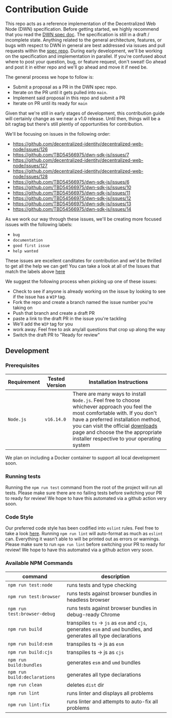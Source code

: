 <div  class="prose prose-pink">

# Contribution Guide

This repo acts as a reference implementation of the Decentralized Web Node (DWN) specification. Before getting started, we highly recommend that you read the [DWN spec doc](https://identity.foundation/decentralized-web-node/spec/). The specification is still in a draft / incomplete state. Anything related to the general architecture, features, or bugs with respect to DWN in general are best addressed via issues and pull requests within the [spec repo](https://github.com/decentralized-identity/decentralized-web-node). During early development, we'll be working on the specification and implementation in parallel. If you're confused about where to post your question, bug, or feature request, don't sweat! Go ahead and post it in either repo and we'll go ahead and move it if need be.

The general process we hope to follow is:
- Submit a proposal as a PR in the DWN spec repo. 
- Iterate on the PR until it gets pulled into `main`. 
- Implement said proposal in this repo and submit a PR
- Iterate on PR until its ready for `main`

Given that we're still in early stages of development, this contribution guide will certainly change as we near a v1.0 release. Until then, things will be a bit ragtag but there's still plently of opportunities for contribution.

We'll be focusing on issues in the following order:
- https://github.com/decentralized-identity/decentralized-web-node/issues/126
- https://github.com/TBD54566975/dwn-sdk-js/issues/7
- https://github.com/decentralized-identity/decentralized-web-node/issues/127
- https://github.com/decentralized-identity/decentralized-web-node/issues/128
- https://github.com/TBD54566975/dwn-sdk-js/issues/6
- https://github.com/TBD54566975/dwn-sdk-js/issues/10
- https://github.com/TBD54566975/dwn-sdk-js/issues/11
- https://github.com/TBD54566975/dwn-sdk-js/issues/12
- https://github.com/TBD54566975/dwn-sdk-js/issues/13
- https://github.com/TBD54566975/dwn-sdk-js/issues/14

As we work our way through these issues, we'll be creating more focused issues with the following labels:
- `bug`
- `documentation`
- `good first issue`
- `help wanted`

These issues are excellent canditates for contribution and we'd be thrilled to get all the help we can get! You can take a look at all of the Issues that match the labels above [here](https://github.com/TBD54566975/dwn-sdk-js/issues?q=is%3Aopen+label%3A%22help+wanted%22%2C%22good+first+issue%22%2C%22documentation%22%2C%22bug%22+)

We suggest the following process when picking up one of these issues:
- Check to see if anyone is already working on the issue by looking to see if the issue has a `WIP` tag. 
- Fork the repo and create a branch named the issue number you're taking on
- Push that branch and create a draft PR
- paste a link to the draft PR in the issue you're tackling
- We'll add the `WIP` tag for you
- work away. Feel free to ask any/all questions that crop up along the way
- Switch the draft PR to "Ready for review"
## Development
### Prerequisites

| Requirement | Tested Version | Installation Instructions |
| ----------- | -------------- | ------------------------- |
| `Node.js`        | `v16.14.0`            | There are many ways to install `Node.js`. Feel free to choose whichever approach you feel the most comfortable with. If you don't have a preferred installation method, you can visit the official [downloads](https://nodejs.org/en/download/) page and choose the the appropriate installer respective to your operating system |

We plan on including a Docker container to support all local development soon.
### Running tests
Running the `npm run test` command from the root of the project will run all tests. Please make sure there are no failing tests before switching your PR to ready for review! We hope to have this automated via a github action very soon.
### Code Style
Our preferred code style has been codified into `eslint` rules. Feel free to take a look [here](https://github.com/TBD54566975/dwn-sdk-js/blob/main/.eslintrc.cjs). Running `npm run lint` will auto-format as much as `eslint` can. Everything it wasn't able to will be printed out as errors or warnings. Please make sure to run `npm run lint` before switching your PR to ready for review! We hope to have this automated via a github action very soon.
### Available NPM Commands
| command                      | description                                                                                                        |
| ---------------------------- | ------------------------------------------------------------------------------------------------------------------ |
| `npm run test:node`          | runs tests and type checking                                                                                       |
| `npm run test:browser`       | runs tests against browser bundles in headless browser                                                             |
| `npm run test:browser-debug` | runs tests against browser bundles in debug-ready Chrome                                                           |
| `npm run build`              | transpiles `ts` -> `js` as `esm` and `cjs`, generates `esm` and `umd` bundles, and generates all type declarations |
| `npm run build:esm`          | transpiles ts -> js as `esm`                                                                                       |
| `npm run build:cjs`          | transpiles ts -> js as `cjs`                                                                                       |
| `npm run build:bundles`      | generates `esm` and `umd` bundles                                                                                  |
| `npm run build:declarations` | generates all type declarations                                                                                    |
| `npm run clean`              | deletes `dist` dir                                                                                                 |
| `npm run lint`               | runs linter and displays all problems                                                                              |
| `npm run lint:fix`           | runs linter and attempts to auto-fix all problems                                                                  |

</div>